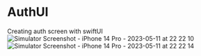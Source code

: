 # AuthUI
Creating auth screen with swiftUI
![Simulator Screenshot - iPhone 14 Pro - 2023-05-11 at 22 22 10](https://github.com/ademtarhan/AuthUI/assets/72447691/07e2c75a-3f92-4cb4-b8a9-3f578d623d3c)
![Simulator Screenshot - iPhone 14 Pro - 2023-05-11 at 22 22 14](https://github.com/ademtarhan/AuthUI/assets/72447691/f622c05e-f2d8-4206-99a1-00b3f8f80325)
